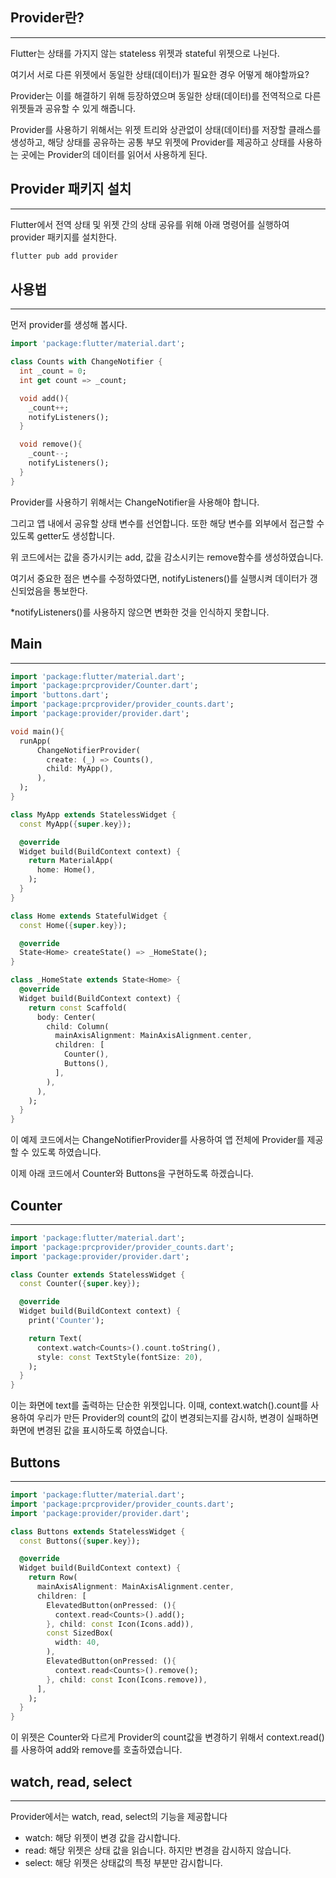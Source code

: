 ## Provider란?

---

Flutter는 상태를 가지지 않는 stateless 위젯과 stateful 위젯으로 나뉜다.

여기서 서로 다른 위젯에서 동일한 상태(데이터)가 필요한 경우 어떻게 해야할까요?

Provider는 이를 해결하기 위해 등장하였으며 동일한 상태(데이터)를 전역적으로 다른 위젯들과 공유할 수 있게 해줍니다.

Provider를 사용하기 위해서는 위젯 트리와 상관없이 상태(데이터)를 저장할 클래스를 생성하고, 해당 상태를 공유하는 공통 부모 위젯에 Provider를 제공하고 상태를 사용하는 곳에는 Provider의 데이터를 읽어서 사용하게 된다.

## Provider 패키지 설치

---

Flutter에서 전역 상태 및 위젯 간의 상태 공유를 위해 아래 명령어를 실행하여 provider 패키지를 설치한다.

```dart
flutter pub add provider
```

## 사용법

---

먼저 provider를 생성해 봅시다.

```dart
import 'package:flutter/material.dart';

class Counts with ChangeNotifier {
  int _count = 0;
  int get count => _count;

  void add(){
    _count++;
    notifyListeners();
  }

  void remove(){
    _count--;
    notifyListeners();
  }
}
```

Provider를 사용하기 위해서는 ChangeNotifier을 사용해야 합니다.

그리고 앱 내에서 공유할 상태 변수를 선언합니다. 또한 해당 변수를 외부에서 접근할 수 있도록 getter도 생성합니다.

위 코드에서는 값을 증가시키는 add, 값을 감소시키는 remove함수를 생성하였습니다.

여기서 중요한 점은 변수를 수정하였다면, notifyListeners()를 실행시켜 데이터가 갱신되었음을 통보한다.

*notifyListeners()를 사용하지 않으면 변화한 것을 인식하지 못합니다.

## Main

---

```dart
import 'package:flutter/material.dart';
import 'package:prcprovider/Counter.dart';
import 'buttons.dart';
import 'package:prcprovider/provider_counts.dart';
import 'package:provider/provider.dart';

void main(){
  runApp(
      ChangeNotifierProvider(
        create: (_) => Counts(),
        child: MyApp(),
      ),
  );
}

class MyApp extends StatelessWidget {
  const MyApp({super.key});

  @override
  Widget build(BuildContext context) {
    return MaterialApp(
      home: Home(),
    );
  }
}

class Home extends StatefulWidget {
  const Home({super.key});

  @override
  State<Home> createState() => _HomeState();
}

class _HomeState extends State<Home> {
  @override
  Widget build(BuildContext context) {
    return const Scaffold(
      body: Center(
        child: Column(
          mainAxisAlignment: MainAxisAlignment.center,
          children: [
            Counter(),
            Buttons(),
          ],
        ),
      ),
    );
  }
}
```

이 예제 코드에서는 ChangeNotifierProvider를 사용하여 앱 전체에 Provider를 제공할 수 있도록 하였습니다.

이제 아래 코드에서 Counter와 Buttons을 구현하도록 하겠습니다.

## Counter

---

```dart
import 'package:flutter/material.dart';
import 'package:prcprovider/provider_counts.dart';
import 'package:provider/provider.dart';

class Counter extends StatelessWidget {
  const Counter({super.key});

  @override
  Widget build(BuildContext context) {
    print('Counter');

    return Text(
      context.watch<Counts>().count.toString(),
      style: const TextStyle(fontSize: 20),
    );
  }
}
```

이는 화면에 text를 출력하는 단순한 위젯입니다. 이때, context.watch<Counts>().count를 사용하여 우리가 만든 Provider의 count의 값이 변경되는지를 감시하, 변경이 실패하면 화면에 변경된 값을 표시하도록 하였습니다.

## Buttons

---

```dart
import 'package:flutter/material.dart';
import 'package:prcprovider/provider_counts.dart';
import 'package:provider/provider.dart';

class Buttons extends StatelessWidget {
  const Buttons({super.key});

  @override
  Widget build(BuildContext context) {
    return Row(
      mainAxisAlignment: MainAxisAlignment.center,
      children: [
        ElevatedButton(onPressed: (){
          context.read<Counts>().add();
        }, child: const Icon(Icons.add)),
        const SizedBox(
          width: 40,
        ),
        ElevatedButton(onPressed: (){
          context.read<Counts>().remove();
        }, child: const Icon(Icons.remove)),
      ],
    );
  }
}

```

이 위젯은 Counter와 다르게 Provider의 count값을 변경하기 위해서 context.read<Counts>()를 사용하여 add와 remove를 호출하였습니다.

## watch, read, select

---

Provider에서는 watch, read, select의 기능을 제공합니다

- watch: 해당 위젯이 변경 값을 감시합니다.
- read: 해당 위젯은 상태 값을 읽습니다. 하지만 변경을 감시하지 않습니다.
- select: 해당 위젯은 상태값의 특정 부분만 감시합니다.